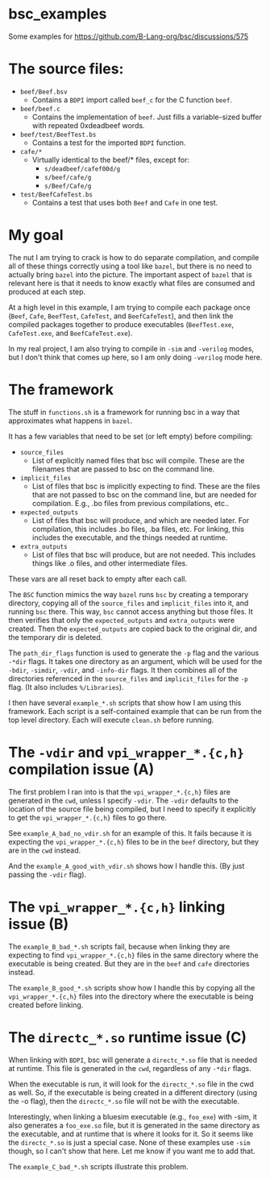 # bsc_examples

Some examples for https://github.com/B-Lang-org/bsc/discussions/575

# The source files:
  - `beef/Beef.bsv`
    - Contains a `BDPI` import called `beef_c` for the C function `beef`.
  - `beef/beef.c`
    - Contains the implementation of `beef`.
      Just fills a variable-sized buffer with repeated 0xdeadbeef words.
  - `beef/test/BeefTest.bs`
      - Contains a test for the imported `BDPI` function.
  - `cafe/*`
      - Virtually identical to the beef/* files, except for:
        - `s/deadbeef/cafef00d/g`
        - `s/beef/cafe/g`
        - `s/Beef/Cafe/g`
  - `test/BeefCafeTest.bs`
    - Contains a test that uses both `Beef` and `Cafe` in one test.

# My goal

The nut I am trying to crack is how to do separate compilation, and compile all
of these things correctly using a tool like `bazel`, but there is no need to
actually bring `bazel` into the picture.  The important aspect of `bazel` that
is relevant here is that it needs to know exactly what files are consumed and
produced at each step.

At a high level in this example, I am trying to compile each package once
(`Beef`, `Cafe`, `BeefTest`, `CafeTest`, and `BeefCafeTest`), and then link the
compiled packages together to produce executables (`BeefTest.exe`,
`CafeTest.exe`, and `BeefCafeTest.exe`).

In my real project, I am also trying to compile in `-sim` and `-verilog` modes,
but I don't think that comes up here, so I am only doing  `-verilog` mode here.

# The framework

The stuff in `functions.sh` is a framework for running bsc in a way that
approximates what happens in `bazel`.

It has a few variables that need to be set (or left empty) before compiling:
  - `source_files`
    - List of explicitly named files that bsc will compile.  These are the
      filenames that are passed to bsc on the command line.
  - `implicit_files`
    - List of files that bsc is implicitly expecting to find.  These are the
      files that are not passed to bsc on the command line, but are needed for
      compilation.  E.g., .bo files from previous compilations, etc..
  - `expected_outputs`
    - List of files that bsc will produce, and which are needed later.  For
      compilation, this includes .bo files, .ba files, etc.  For linking, this
      includes the executable, and the things needed at runtime.
  - `extra_outputs`
    - List of files that bsc will produce, but are not needed.  This includes
      things like .o files, and other intermediate files.

These vars are all reset back to empty after each call.

The `BSC` function mimics the way `bazel` runs `bsc` by creating a temporary
directory, copying all of the `source_files` and `implicit_files` into it, and
running `bsc` there. This way, `bsc` cannot access anything but those files. It
then verifies that only the `expected_outputs` and `extra_outputs` were created.
Then the `expected_outputs` are copied back to the original dir, and the
temporary dir is deleted.

The `path_dir_flags` function is used to generate the `-p` flag and the various
`-*dir` flags.  It takes one directory as an argument, which will be used for
the `-bdir`, `-simdir`, `-vdir`, and `-info-dir` flags.  It then combines all of
the directories referenced in the `source_files` and `implicit_files` for the
`-p` flag.  (It also includes `%/Libraries`).

I then have several `example_*.sh` scripts that show how I am using this
framework.  Each script is a self-contained example that can be run from the top
level directory.  Each will execute `clean.sh` before running.

# The `-vdir` and `vpi_wrapper_*.{c,h}` compilation issue (A)

The first problem I ran into is that the `vpi_wrapper_*.{c,h}` files are
generated in the `cwd`, unless I specify `-vdir`.  The `-vdir` defaults to the
location of the source file being compiled, but I need to specify it explicitly
to get the `vpi_wrapper_*.{c,h}` files to go there.

See `example_A_bad_no_vdir.sh` for an example of this.  It fails because it is
expecting the `vpi_wrapper_*.{c,h}` files to be in the `beef` directory, but
they are in the `cwd` instead.

And the `example_A_good_with_vdir.sh` shows how I handle this.  (By just passing
the `-vdir` flag).

# The `vpi_wrapper_*.{c,h}` linking issue (B)

The `example_B_bad_*.sh` scripts fail, because when linking they are expecting
to find `vpi_wrapper_*.{c,h}` files in the same directory where the executable
is being created.  But they are in the `beef` and `cafe` directories instead.

The `example_B_good_*.sh` scripts show how I handle this by copying all the
`vpi_wrapper_*.{c,h}` files into the directory where the executable is being
created before linking.

# The `directc_*.so` runtime issue (C)

When linking with `BDPI`, bsc will generate a `directc_*.so` file that is needed
at runtime.  This file is generated in the `cwd`, regardless of any `-*dir`
flags.

When the executable is run, it will look for the `directc_*.so` file in the cwd
as well.  So, if the executable is being created in a different directory (using
the -o flag), then the `directc_*.so` file will not be with the executable.

Interestingly, when linking a bluesim executable (e.g., `foo_exe`) with -sim, it
also generates a `foo_exe.so` file, but it is generated in the same directory as
the executable, and at runtime that is where it looks for it.  So it seems like
the `directc_*.so` is just a special case.  None of these examples use `-sim`
though, so I can't show that here.  Let me know if you want me to add that.

The `example_C_bad_*.sh` scripts illustrate this problem.